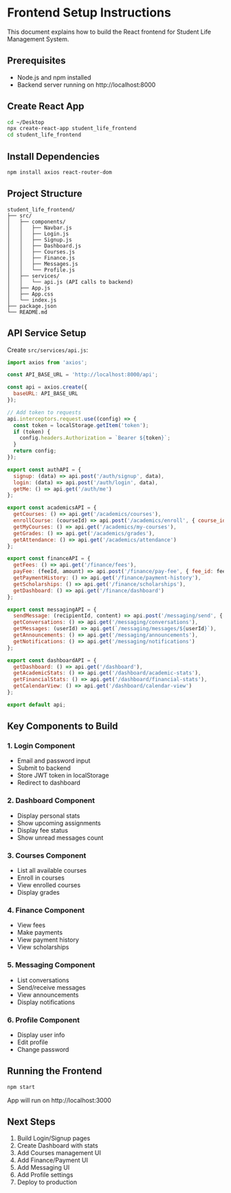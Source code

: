 # Frontend Setup Instructions

This document explains how to build the React frontend for Student Life Management System.

## Prerequisites

- Node.js and npm installed
- Backend server running on http://localhost:8000

## Create React App
```bash
cd ~/Desktop
npx create-react-app student_life_frontend
cd student_life_frontend
```

## Install Dependencies
```bash
npm install axios react-router-dom
```

## Project Structure
```
student_life_frontend/
├── src/
│   ├── components/
│   │   ├── Navbar.js
│   │   ├── Login.js
│   │   ├── Signup.js
│   │   ├── Dashboard.js
│   │   ├── Courses.js
│   │   ├── Finance.js
│   │   ├── Messages.js
│   │   └── Profile.js
│   ├── services/
│   │   └── api.js (API calls to backend)
│   ├── App.js
│   ├── App.css
│   └── index.js
├── package.json
└── README.md
```

## API Service Setup

Create `src/services/api.js`:
```javascript
import axios from 'axios';

const API_BASE_URL = 'http://localhost:8000/api';

const api = axios.create({
  baseURL: API_BASE_URL
});

// Add token to requests
api.interceptors.request.use((config) => {
  const token = localStorage.getItem('token');
  if (token) {
    config.headers.Authorization = `Bearer ${token}`;
  }
  return config;
});

export const authAPI = {
  signup: (data) => api.post('/auth/signup', data),
  login: (data) => api.post('/auth/login', data),
  getMe: () => api.get('/auth/me')
};

export const academicsAPI = {
  getCourses: () => api.get('/academics/courses'),
  enrollCourse: (courseId) => api.post('/academics/enroll', { course_id: courseId }),
  getMyCourses: () => api.get('/academics/my-courses'),
  getGrades: () => api.get('/academics/grades'),
  getAttendance: () => api.get('/academics/attendance')
};

export const financeAPI = {
  getFees: () => api.get('/finance/fees'),
  payFee: (feeId, amount) => api.post('/finance/pay-fee', { fee_id: feeId, amount, payment_method: 'online' }),
  getPaymentHistory: () => api.get('/finance/payment-history'),
  getScholarships: () => api.get('/finance/scholarships'),
  getDashboard: () => api.get('/finance/dashboard')
};

export const messagingAPI = {
  sendMessage: (recipientId, content) => api.post('/messaging/send', { recipient_id: recipientId, content }),
  getConversations: () => api.get('/messaging/conversations'),
  getMessages: (userId) => api.get(`/messaging/messages/${userId}`),
  getAnnouncements: () => api.get('/messaging/announcements'),
  getNotifications: () => api.get('/messaging/notifications')
};

export const dashboardAPI = {
  getDashboard: () => api.get('/dashboard'),
  getAcademicStats: () => api.get('/dashboard/academic-stats'),
  getFinancialStats: () => api.get('/dashboard/financial-stats'),
  getCalendarView: () => api.get('/dashboard/calendar-view')
};

export default api;
```

## Key Components to Build

### 1. Login Component
- Email and password input
- Submit to backend
- Store JWT token in localStorage
- Redirect to dashboard

### 2. Dashboard Component
- Display personal stats
- Show upcoming assignments
- Display fee status
- Show unread messages count

### 3. Courses Component
- List all available courses
- Enroll in courses
- View enrolled courses
- Display grades

### 4. Finance Component
- View fees
- Make payments
- View payment history
- View scholarships

### 5. Messaging Component
- List conversations
- Send/receive messages
- View announcements
- Display notifications

### 6. Profile Component
- Display user info
- Edit profile
- Change password

## Running the Frontend
```bash
npm start
```

App will run on http://localhost:3000

## Next Steps

1. Build Login/Signup pages
2. Create Dashboard with stats
3. Add Courses management UI
4. Add Finance/Payment UI
5. Add Messaging UI
6. Add Profile settings
7. Deploy to production